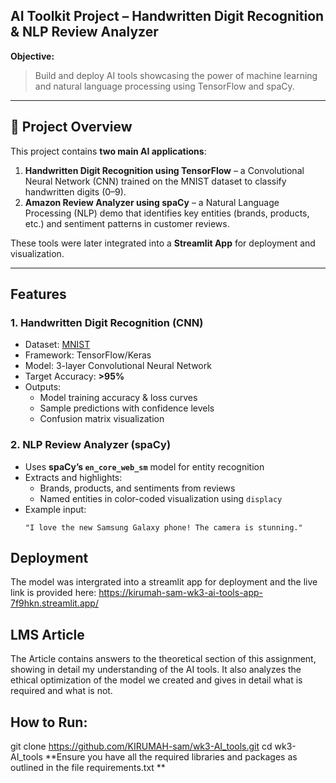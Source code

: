 ## AI Toolkit Project – Handwritten Digit Recognition & NLP Review Analyzer
**Objective:**  
> Build and deploy AI tools showcasing the power of machine learning and natural language processing using TensorFlow and spaCy.

---

## 📘 Project Overview
This project contains **two main AI applications**:
1. **Handwritten Digit Recognition using TensorFlow** – a Convolutional Neural Network (CNN) trained on the MNIST dataset to classify handwritten digits (0–9).  
2. **Amazon Review Analyzer using spaCy** – a Natural Language Processing (NLP) demo that identifies key entities (brands, products, etc.) and sentiment patterns in customer reviews.

These tools were later integrated into a **Streamlit App** for deployment and visualization.

---

## Features
### 1. Handwritten Digit Recognition (CNN)
- Dataset: [MNIST](https://yann.lecun.com/exdb/mnist/)
- Framework: TensorFlow/Keras
- Model: 3-layer Convolutional Neural Network
- Target Accuracy: **>95%**
- Outputs:
  - Model training accuracy & loss curves
  - Sample predictions with confidence levels
  - Confusion matrix visualization

### 2. NLP Review Analyzer (spaCy)
- Uses **spaCy’s `en_core_web_sm`** model for entity recognition
- Extracts and highlights:
  - Brands, products, and sentiments from reviews
  - Named entities in color-coded visualization using `displacy`
- Example input:
  ```text
  "I love the new Samsung Galaxy phone! The camera is stunning."

## Deployment
The model was intergrated into a streamlit app for deployment and the live link is provided here: https://kirumah-sam-wk3-ai-tools-app-7f9hkn.streamlit.app/

## LMS Article
The Article contains answers to the theoretical section of this assignment, showing in detail my understanding of the AI tools. It also analyzes the ethical optimization of the model
we created and gives in detail what is required and what is not.

## How to Run:
git clone https://github.com/KIRUMAH-sam/wk3-AI_tools.git
cd wk3-AI_tools
**Ensure you have all the required libraries and packages as outlined in the file requirements.txt **
